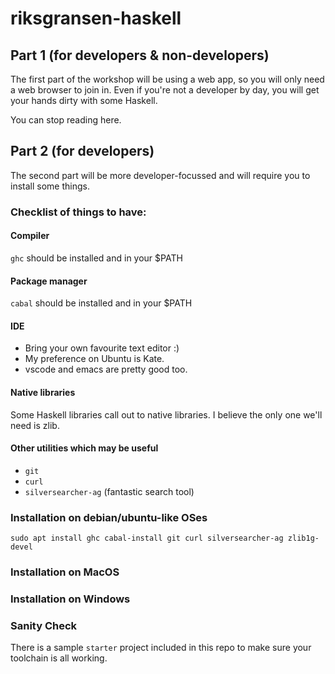 # riksgransen-haskell

## Part 1 (for developers & non-developers)

The first part of the workshop will be using a web app, so you will only need a web browser to join in.  Even if you're not a developer by day, you will get your hands dirty with some Haskell.

You can stop reading here.

## Part 2 (for developers)

The second part will be more developer-focussed and will require you to install some things.

### Checklist of things to have:
#### Compiler
`ghc` should be installed and in your $PATH

#### Package manager
`cabal` should be installed and in your $PATH

#### IDE
* Bring your own favourite text editor :)
* My preference on Ubuntu is Kate.
* vscode and emacs are pretty good too.

#### Native libraries
Some Haskell libraries call out to native libraries.  I believe the only one we'll need is zlib.

#### Other utilities which may be useful
* `git`
* `curl`
* `silversearcher-ag` (fantastic search tool)

### Installation on debian/ubuntu-like OSes
```sudo apt install ghc cabal-install git curl silversearcher-ag zlib1g-devel```

### Installation on MacOS

### Installation on Windows

### Sanity Check

There is a sample `starter` project included in this repo to make sure your toolchain is all working.




